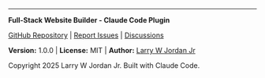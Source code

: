 ---

**Full-Stack Website Builder - Claude Code Plugin**

[GitHub Repository](https://github.com/LarouexNonprofitConsulting/larouex-fullstack-plugin) | [Report Issues](https://github.com/LarouexNonprofitConsulting/larouex-fullstack-plugin/issues) | [Discussions](https://github.com/LarouexNonprofitConsulting/larouex-fullstack-plugin/discussions)

**Version:** 1.0.0 | **License:** MIT | **Author:** [Larry W Jordan Jr](https://larouex.com)

Copyright 2025 Larry W Jordan Jr. Built with Claude Code.

